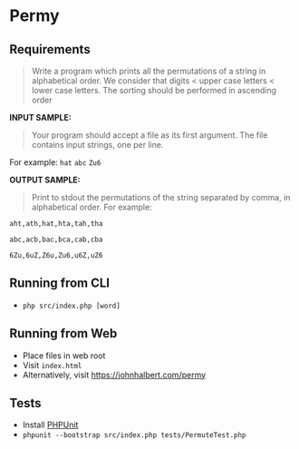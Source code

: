 # Permy

## Requirements

>Write a program which prints all the permutations of a string in alphabetical order. We consider that digits < upper case letters < lower case letters. The sorting should be performed in ascending order

**INPUT SAMPLE:**
>Your program should accept a file as its first argument. The file contains input strings, one per line.

For example:
`hat`
`abc`
`Zu6`

**OUTPUT SAMPLE:**

>Print to stdout the permutations of the string separated by comma, in alphabetical order.
For example:

```aht,ath,hat,hta,tah,tha```

```abc,acb,bac,bca,cab,cba```

```6Zu,6uZ,Z6u,Zu6,u6Z,uZ6```


## Running from CLI
 - ```php src/index.php [word]```

## Running from Web
 - Place files in web root
 - Visit ```index.html```
 - Alternatively, visit https://johnhalbert.com/permy

## Tests
 - Install [PHPUnit](https://phpunit.de/)
 -  ```phpunit --bootstrap src/index.php tests/PermuteTest.php```

